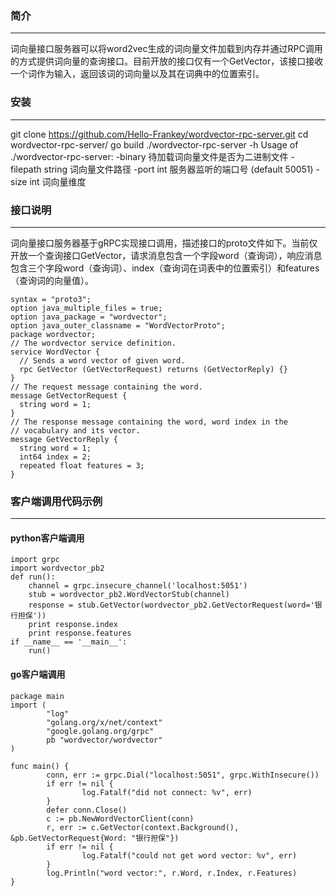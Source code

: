 ### 简介
---
词向量接口服务器可以将word2vec生成的词向量文件加载到内存并通过RPC调用的方式提供词向量的查询接口。目前开放的接口仅有一个GetVector，该接口接收一个词作为输入，返回该词的词向量以及其在词典中的位置索引。

### 安装
---
git clone https://github.com/Hello-Frankey/wordvector-rpc-server.git
cd wordvector-rpc-server/
go build
./wordvector-rpc-server -h
Usage of ./wordvector-rpc-server:
  -binary
        待加载词向量文件是否为二进制文件
  -filepath string
        词向量文件路径
  -port int
        服务器监听的端口号 (default 50051)
  -size int
        词向量维度

### 接口说明
---
词向量接口服务器基于gRPC实现接口调用，描述接口的proto文件如下。当前仅开放一个查询接口GetVector，请求消息包含一个字段word（查询词），响应消息包含三个字段word（查询词）、index（查询词在词表中的位置索引）和features（查询词的向量值）。
```
syntax = "proto3";
option java_multiple_files = true;
option java_package = "wordvector";
option java_outer_classname = "WordVectorProto";
package wordvector;
// The wordvector service definition.
service WordVector {
  // Sends a word vector of given word.
  rpc GetVector (GetVectorRequest) returns (GetVectorReply) {}
}
// The request message containing the word.
message GetVectorRequest {
  string word = 1;
}
// The response message containing the word, word index in the
// vocabulary and its vector.
message GetVectorReply {
  string word = 1;
  int64 index = 2;
  repeated float features = 3;
}
```

### 客户端调用代码示例
---
#### python客户端调用
```
import grpc
import wordvector_pb2
def run():
    channel = grpc.insecure_channel('localhost:5051')
    stub = wordvector_pb2.WordVectorStub(channel)
    response = stub.GetVector(wordvector_pb2.GetVectorRequest(word='银行担保'))
    print response.index
    print response.features
if __name__ == '__main__':
    run()
```
#### go客户端调用
```
package main
import (
        "log"
        "golang.org/x/net/context"
        "google.golang.org/grpc"
        pb "wordvector/wordvector"
)
 
func main() {
        conn, err := grpc.Dial("localhost:5051", grpc.WithInsecure())
        if err != nil {
                log.Fatalf("did not connect: %v", err)
        }
        defer conn.Close()
        c := pb.NewWordVectorClient(conn)
        r, err := c.GetVector(context.Background(), &pb.GetVectorRequest{Word: "银行担保"})
        if err != nil {
                log.Fatalf("could not get word vector: %v", err)
        }
        log.Println("word vector:", r.Word, r.Index, r.Features)
}
```